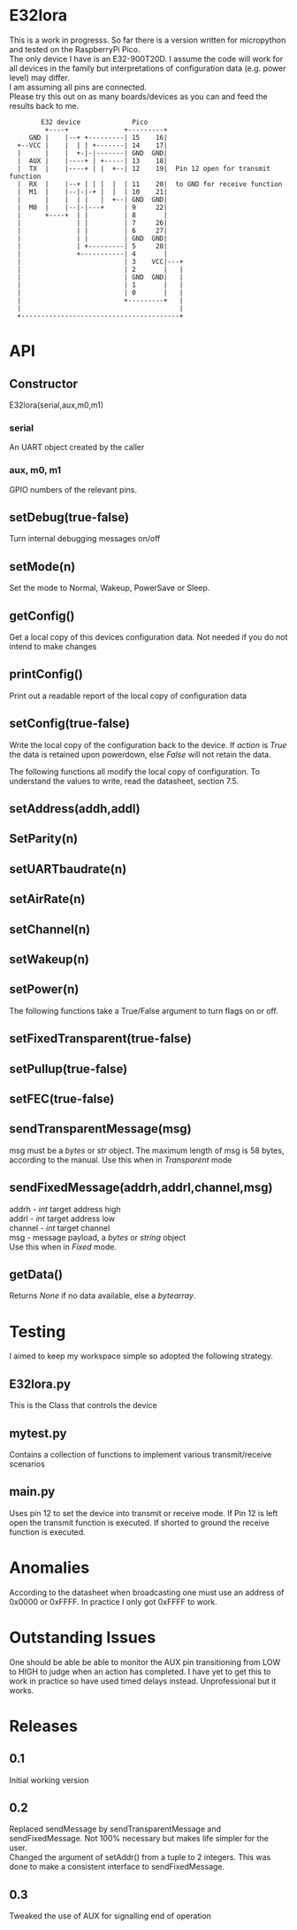 # E32lora
This is a work in progresss. So far there is a version written for micropython and tested on the RaspberryPi Pico.  
The only device I have is an E32-900T20D. I assume the code will work for all devices in the family but interpretations of configuration data (e.g. power level) may differ.  
I am assuming all pins are connected.  
Please try this out on as many boards/devices as you can and feed the results back to me.
```
        E32 device             Pico      
         +----+              +---------+
     GND |    |--+ +---------| 15    16|
  +--VCC |    |  | | +-------| 14    17|  
  |      |    |  +-|-|-------| GND  GND|           
  |  AUX |    |----+ | +-----| 13    18|
  |  TX  |    |----+ | |  +--| 12    19|  Pin 12 open for transmit function
  |  RX  |    |--+ | | |  |  | 11    20|  to GND for receive function
  |  M1  |    |--|-|-+ |  |  | 10    21|
  |      |    |  | |   |  +--| GND  GND|  
  |  M0  |    |--|-|---+     | 9     22|
  |      +----+  | |         | 8       |
  |              | |         | 7     26|
  |              | |         | 6     27|
  |              | |         | GND  GND|  
  |              | +---------| 5     28|
  |              +-----------| 4       |
  |                          | 3    VCC|---+
  |                          | 2       |   |
  |                          | GND  GND|   |
  |                          | 1       |   |
  |                          | 0       |   |
  |                          +---------+   |
  |                                        |
  +----------------------------------------+
```
# API
## Constructor
E32lora(serial,aux,m0,m1)
### serial
An UART object created by the caller
### aux, m0, m1
GPIO numbers of the relevant pins.
## setDebug(true-false)
Turn internal debugging messages on/off
## setMode(n)
Set the mode to Normal, Wakeup, PowerSave or Sleep.
## getConfig()
Get a local copy of this devices configuration data. Not needed if you do not intend to make changes
## printConfig()
Print out a readable report of the local copy of configuration data
## setConfig(true-false)
Write the local copy of the configuration back to the device. If *action* is *True* the data is retained upon powerdown, else *False* will not retain the data.  

The following functions all modify the local copy of configuration. To understand the values to write, read the datasheet, section 7.5.  

## setAddress(addh,addl)
## SetParity(n)
## setUARTbaudrate(n)
## setAirRate(n)
## setChannel(n)
## setWakeup(n)
## setPower(n)

The following functions take a True/False argument to turn flags on or off.
## setFixedTransparent(true-false)
## setPullup(true-false)
## setFEC(true-false)

## sendTransparentMessage(msg)
msg must be a *bytes* or *str* object. The maximum length of msg is 58 bytes, according to the manual. Use this when in *Transparent* mode
## sendFixedMessage(addrh,addrl,channel,msg)
addrh - *int* target address high  
addrl - *int*  target address low  
channel - *int*  target channel  
msg - message payload, a *bytes* or *string* object  
Use this when in *Fixed* mode.
## getData()
Returns *None* if no data available, else a *bytearray*.
# Testing
I aimed to keep my workspace simple so adopted the following strategy.  
## E32lora.py
This is the Class that controls the device
## mytest.py
Contains a collection of functions to implement various transmit/receive scenarios
## main.py
Uses pin 12 to set the device into transmit or receive mode. If Pin 12 is left open the transmit function is executed. If shorted to
ground the receive function is executed.
# Anomalies
According to the datasheet when broadcasting one must use an address of 0x0000 or 0xFFFF. In practice I only got 0xFFFF to work.
# Outstanding Issues
One should be able be able to monitor the AUX pin transitioning from LOW to HIGH to judge when an action has completed. I have yet to get this to work in practice so have used timed delays instead. Unprofessional but it works.
# Releases
## 0.1
Initial working version
## 0.2
Replaced sendMessage by sendTransparentMessage and sendFixedMessage. Not 100% necessary but makes life simpler for the user.  
Changed the argument of setAddr() from a tuple to 2 integers. This was done to make a consistent interface to sendFixedMessage.  
## 0.3
Tweaked the use of AUX for signalling end of operation